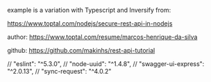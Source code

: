 example is a variation with Typescript and Inversify from:

https://www.toptal.com/nodejs/secure-rest-api-in-nodejs

author: https://www.toptal.com/resume/marcos-henrique-da-silva

github: https://github.com/makinhs/rest-api-tutorial

// "eslint": "^5.3.0",
// "node-uuid": "^1.4.8",
// "swagger-ui-express": "^2.0.13",
// "sync-request": "^4.0.2"
